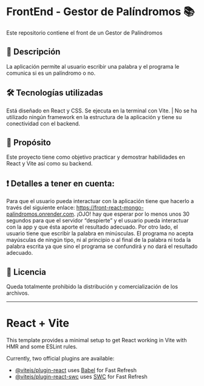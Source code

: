 # FrontEnd - Gestor de Palíndromos 📚
Este repositorio contiene el front de un Gestor de Palíndromos

## 📌 Descripción
La aplicación permite al usuario escribir una palabra y el programa le comunica si es un palíndromo o no.

## 🛠️ Tecnologías utilizadas
Está diseñado en React y CSS. Se ejecuta en la terminal con Vite. | No se ha utilizado ningún framework en la estructura de la aplicación y tiene su conectividad con el backend.

## 🎯 Propósito
Este proyecto tiene como objetivo practicar y demostrar habilidades en React y Vite así como su backend.

## ❗️ Detalles a tener en cuenta:
Para que el usuario pueda interactuar con la aplicación tiene que hacerlo a través del siguiente enlace: https://front-react-mongo-palindromos.onrender.com. ¡OJO! hay que esperar por lo menos unos 30 segundos para que el servidor “despierte” y el usuario pueda interactuar con la app y que ésta aporte el resultado adecuado. Por otro lado, el usuario tiene que escribir la palabra en minúsculas. El programa no acepta mayúsculas de ningún tipo, ni al principio o al final de la palabra ni toda la palabra escrita ya que sino el programa se confundirá y no dará el resultado adecuado.

## 📜 Licencia
Queda totalmente prohibido la distribución y comercialización de los archivos.

----------------------------------------------------------------------------------------------

# React + Vite

This template provides a minimal setup to get React working in Vite with HMR and some ESLint rules.

Currently, two official plugins are available:

- [@vitejs/plugin-react](https://github.com/vitejs/vite-plugin-react/blob/main/packages/plugin-react/README.md) uses [Babel](https://babeljs.io/) for Fast Refresh
- [@vitejs/plugin-react-swc](https://github.com/vitejs/vite-plugin-react-swc) uses [SWC](https://swc.rs/) for Fast Refresh
